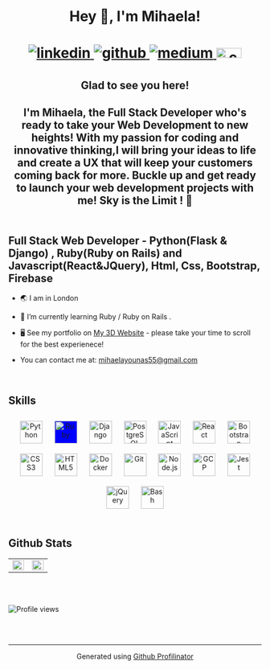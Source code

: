 <h1 align="center"> Hey 👋, I'm Mihaela!  <h1/>
  

<div align="center">
<a href="https://www.linkedin.com/in/mihaela-younas-b42926230" target="_blank">
<img src=https://img.shields.io/badge/linkedin-%231E77B5.svg?&style=for-the-badge&logo=linkedin&logoColor=white alt=linkedin style="margin-bottom: 5px;" />
</a>
<a href="https://github.com/mihayounas" target="_blank">
<img src=https://img.shields.io/badge/github-%2324292e.svg?&style=for-the-badge&logo=github&logoColor=white alt=github style="margin-bottom: 5px;" />
</a>
<a href="https://medium.com/@mihaelayounas55" target="_blank">
<img src=https://img.shields.io/badge/medium-%23292929.svg?&style=for-the-badge&logo=medium&logoColor=white alt=medium style="margin-bottom: 5px;" />
</a>  
 
 <a href="https://www.codu.co/mihayounas-095" target="_blank">
  <img src="https://www.codu.co/_next/image?url=%2Fimages%2Fcodu.png&w=1920&q=75" alt="codu" style="height: 20px; width: 50px; margin-bottom: 10px;" />
</a>
</div>  
  

<h2 align="center"> Glad to see you here!  <h2/>
<div align="center">I'm  Mihaela, the Full Stack Developer who's ready to take your Web Development to new heights! With my passion for coding and innovative thinking,I will bring your ideas to life and create a UX that will keep your customers coming back for more. Buckle up and get ready to launch your web development projects with me! Sky is the Limit ! 🚀</div>
  

<br/>  

## Full Stack Web Developer - Python(Flask & Django) , Ruby(Ruby on Rails) and Javascript(React&JQuery), Html, Css, Bootstrap, Firebase


- 🌏 I am in London  
  

- 🔭 I’m currently learning Ruby / Ruby on Rails .
  

- 🖥️  See my portfolio on [My 3D Website](http://mihaela-younas.com/) - please take your time to scroll for the best experienece!
  

- You can contact me at: mihaelayounas55@gmail.com  


<br/>  


## Skills 
<div align="center"> 
<a href="https://www.python.org/" target="_blank"><img style="margin: 10px" src="https://profilinator.rishav.dev/skills-assets/python-original.svg" alt="Python" height="45" /></a> 
<a href="https://www.python.org/" target="_blank"><img style="margin: 10px; background-color: blue" src="https://simpleicons.org/icons/ruby.svg" alt="Ruby" height="45" /></a> 
<a href="https://www.djangoproject.com/" target="_blank"><img style="margin: 10px" src="https://profilinator.rishav.dev/skills-assets/django-original.svg" alt="Django" height="45" /></a> 
<a href="https://www.postgresql.org/" target="_blank"><img style="margin: 10px" src="https://profilinator.rishav.dev/skills-assets/postgresql-original-wordmark.svg" alt="PostgreSQL" height="45" /></a>  
<a href="https://www.javascript.com/" target="_blank"><img style="margin: 10px" src="https://profilinator.rishav.dev/skills-assets/javascript-original.svg" alt="JavaScript" height="45" /></a>
<a href="https://reactjs.org/" target="_blank"><img style="margin: 10px" src="https://profilinator.rishav.dev/skills-assets/react-original-wordmark.svg" alt="React" height="45" /></a>  
<a href="https://getbootstrap.com/docs/3.4/javascript/" target="_blank"><img style="margin: 10px" src="https://profilinator.rishav.dev/skills-assets/bootstrap-plain.svg" alt="Bootstrap" height="45" /></a>  
<a href="https://www.w3schools.com/css/" target="_blank"><img style="margin: 10px" src="https://profilinator.rishav.dev/skills-assets/css3-original-wordmark.svg" alt="CSS3" height="45" /></a>  
<a href="https://en.wikipedia.org/wiki/HTML5" target="_blank"><img style="margin: 10px" src="https://profilinator.rishav.dev/skills-assets/html5-original-wordmark.svg" alt="HTML5" height="45" /></a>   
<a href="https://www.docker.com/" target="_blank"><img style="margin: 10px" src="https://profilinator.rishav.dev/skills-assets/docker-original-wordmark.svg" alt="Docker" height="45" /></a>   
<a href="https://github.com/" target="_blank"><img style="margin: 10px" src="https://profilinator.rishav.dev/skills-assets/git-scm-icon.svg" alt="Git" height="45" /></a>  
<a href="https://nodejs.org/" target="_blank"><img style="margin: 10px" src="https://profilinator.rishav.dev/skills-assets/nodejs-original-wordmark.svg" alt="Node.js" height="45" /></a>  
<a href="https://cloud.google.com/" target="_blank"><img style="margin: 10px" src="https://profilinator.rishav.dev/skills-assets/google_cloud-icon.svg" alt="GCP" height="45" /></a>   
<a href="https://www.jestjs.io/" target="_blank"><img style="margin: 10px" src="https://profilinator.rishav.dev/skills-assets/jest.svg" alt="Jest" height="45" /></a>  
<a href="https://jquery.com/" target="_blank"><img style="margin: 10px" src="https://profilinator.rishav.dev/skills-assets/jquery.png" alt="jQuery" height="45" /></a>  
<a href="https://www.gnu.org/software/bash/" target="_blank"><img style="margin: 10px" src="https://profilinator.rishav.dev/skills-assets/gnu_bash-icon.svg" alt="Bash" height="45" /></a>  

</div>  

<br/>  


## Github Stats  
<table><tr><td valign="top" width="50%">

<img src="https://github-readme-stats.vercel.app/api?username=mihayounas&show_icons=true&count_private=true&hide_border=true" align="left" style="width: 100%" />

</td><td valign="top" width="50%">

<img src="https://github-readme-stats.vercel.app/api/top-langs/?username=mihayounas&hide_border=true&layout=compact" align="left" style="width: 100%" />

</td></tr></table>  

<br/>  

<br/>  

![Profile views](https://komarev.com/ghpvc/?username=mihayounas&&style=flat-square)  
  

<br/>  


<br />

----
<div align="center">Generated using <a href="https://profilinator.rishav.dev/" target="_blank">Github Profilinator</a></div>
